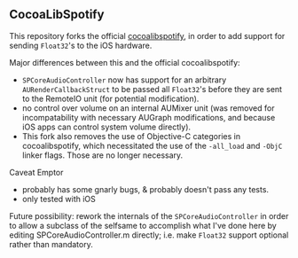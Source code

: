 ## CocoaLibSpotify

This repository forks the official [cocoalibspotify](https://github.com/spotify/cocoalibspotify), in order to add support for sending `Float32`'s to the iOS hardware.

Major differences between this and the official cocoalibspotify:

- `SPCoreAudioController` now has support for an arbitrary `AURenderCallbackStruct` to be passed all `Float32`'s before they are sent to the RemoteIO unit (for potential modification).
- no control over volume on an internal AUMixer unit (was removed for incompatability with necessary AUGraph modifications, and because iOS apps can control system volume directly).
- This fork also removes the use of Objective-C categories in cocoalibspotify, which necessitated the use of the `-all_load` and `-ObjC` linker flags. Those are no longer necessary.

Caveat Emptor
- probably has some gnarly bugs, & probably doesn't pass any tests.
- only tested with iOS

Future possibility: rework the internals of the `SPCoreAudioController` in order to allow a subclass of the selfsame to accomplish what I've done here by editing SPCoreAudioController.m directly; i.e. make `Float32` support optional rather than mandatory.
